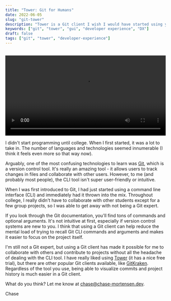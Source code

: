 ```yaml
---
title: "Tower: Git for Humans"
date: 2022-06-05
slug: "git-tower"
description: "Tower is a Git client I wish I would have started using years ago"
keywords: ["git", "tower", "gui", "developer experience", "DX"]
draft: false
tags: ["git", "tower", "developer-experience"]
---
```

<br>
<video width=100% controls autoplay>
    <source src="/assets/git-tower/tower.mp4" type="video/webm">
    Your browser does not support the video tag.
</video>

I didn't start programming until college. When I first started, it was a lot to take in. The number of languages and technologies seemed innumerable (I think it feels even more so that way now).

Arguably, one of the most confusing technologies to learn was [Git](https://git-scm.com/), which is a version control tool. It's really an amazing tool - it allows users to track changes in files and collaborate with other users. However, to me (and probably most people), the CLI tool isn't super user-friendly or intuitive.

When I was first introduced to Git, I had just started using a command line interface (CLI) and immediately had it thrown into the mix. Throughout college, I really didn't have to collaborate with other students except for a few group projects, so I was able to get away with not being a Git expert.

If you look through the Git documentation, you'll find tons of commands and optional arguments. It's not intuitive at first, especially if version control systems are new to you. I think that using a Git client can help reduce the mental load of trying to recall Git CLI commands and arguments and makes it easier to focus on the project itself.

I'm still not a Git expert, but using a Git client has made it possible for me to collaborate with others and contribute to projects without all the headache of dealing with the CLI tool. I have really liked using [Tower](https://www.git-tower.com/mac) (it has a nice free trial), but there are other popular Git clients available, like [GitKraken](https://www.gitkraken.com/). Regardless of the tool you use, being able to visualize commits and project history is much easier in a Git client.

What do you think? Let me know at chase@chase-mortensen.dev.

Chase




<!-- {{< youtube ZJthWmvUzzc >}} -->

<!-- {{< tweet 1085870671291310081 >}} -->
